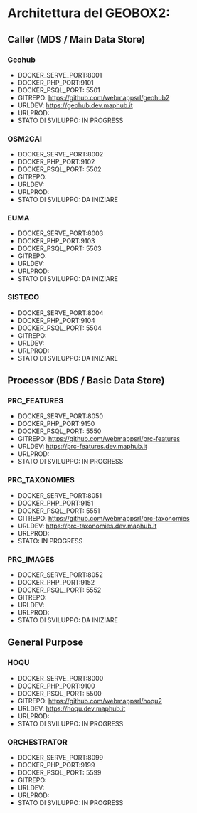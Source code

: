 # Architettura del GEOBOX2:

## Caller (MDS / Main Data Store)
### Geohub 
 - DOCKER_SERVE_PORT:8001
 - DOCKER_PHP_PORT:9101
 - DOCKER_PSQL_PORT: 5501
 - GITREPO: https://github.com/webmappsrl/geohub2
 - URLDEV: https://geohub.dev.maphub.it
 - URLPROD: 
 - STATO DI SVILUPPO: IN PROGRESS

### OSM2CAI
 - DOCKER_SERVE_PORT:8002
 - DOCKER_PHP_PORT:9102
 - DOCKER_PSQL_PORT: 5502
 - GITREPO: 
 - URLDEV: 
 - URLPROD: 
 - STATO DI SVILUPPO: DA INIZIARE

### EUMA
 - DOCKER_SERVE_PORT:8003
 - DOCKER_PHP_PORT:9103
 - DOCKER_PSQL_PORT: 5503
 - GITREPO: 
 - URLDEV: 
 - URLPROD: 
 - STATO DI SVILUPPO: DA INIZIARE

### SISTECO
 - DOCKER_SERVE_PORT:8004
 - DOCKER_PHP_PORT:9104
 - DOCKER_PSQL_PORT: 5504
 - GITREPO: 
 - URLDEV: 
 - URLPROD: 
 - STATO DI SVILUPPO: DA INIZIARE


## Processor (BDS / Basic Data Store)

### PRC_FEATURES
 - DOCKER_SERVE_PORT:8050
 - DOCKER_PHP_PORT:9150
 - DOCKER_PSQL_PORT: 5550
 - GITREPO: https://github.com/webmappsrl/prc-features
 - URLDEV: https://prc-features.dev.maphub.it
 - URLPROD: 
 - STATO DI SVILUPPO: IN PROGRESS

### PRC_TAXONOMIES 
 - DOCKER_SERVE_PORT:8051
 - DOCKER_PHP_PORT:9151
 - DOCKER_PSQL_PORT: 5551
 - GITREPO: https://github.com/webmappsrl/prc-taxonomies
 - URLDEV: https://prc-taxonomies.dev.maphub.it
 - URLPROD: 
 - STATO: IN PROGRESS

### PRC_IMAGES
 - DOCKER_SERVE_PORT:8052
 - DOCKER_PHP_PORT:9152
 - DOCKER_PSQL_PORT: 5552
 - GITREPO: 
 - URLDEV: 
 - URLPROD: 
 - STATO DI SVILUPPO: DA INIZIARE

## General Purpose
### HOQU
 - DOCKER_SERVE_PORT:8000
 - DOCKER_PHP_PORT:9100
 - DOCKER_PSQL_PORT: 5500
 - GITREPO: https://github.com/webmappsrl/hoqu2
 - URLDEV: https://hoqu.dev.maphub.it
 - URLPROD: 
 - STATO DI SVILUPPO: IN PROGRESS

### ORCHESTRATOR
 - DOCKER_SERVE_PORT:8099
 - DOCKER_PHP_PORT:9199
 - DOCKER_PSQL_PORT: 5599
 - GITREPO: 
 - URLDEV: 
 - URLPROD: 
 - STATO DI SVILUPPO: IN PROGRESS
